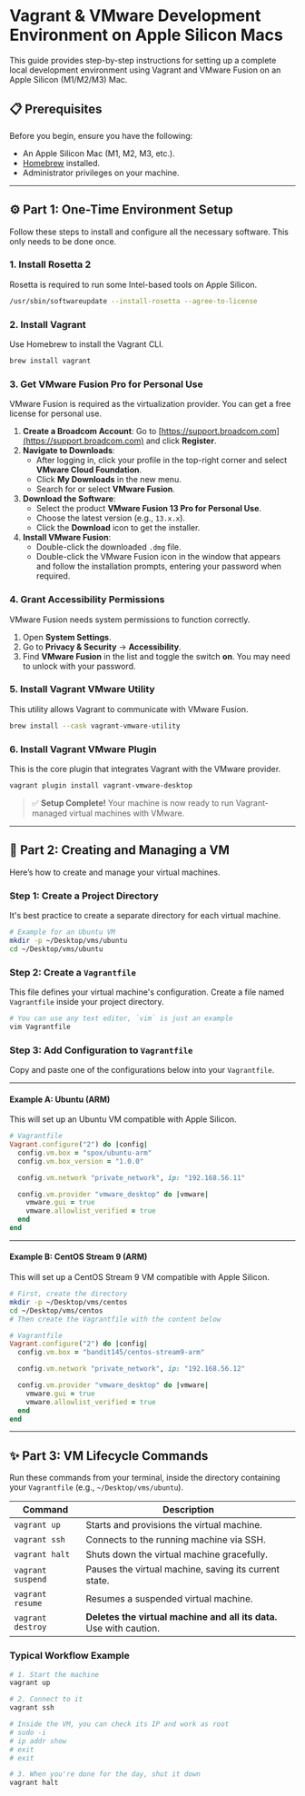 # Vagrant & VMware Development Environment on Apple Silicon Macs

This guide provides step-by-step instructions for setting up a complete local development environment using Vagrant and VMware Fusion on an Apple Silicon (M1/M2/M3) Mac.

## 📋 Prerequisites

Before you begin, ensure you have the following:
*   An Apple Silicon Mac (M1, M2, M3, etc.).
*   [Homebrew](https://brew.sh/) installed.
*   Administrator privileges on your machine.

---

## ⚙️ Part 1: One-Time Environment Setup

Follow these steps to install and configure all the necessary software. This only needs to be done once.

### 1. Install Rosetta 2

Rosetta is required to run some Intel-based tools on Apple Silicon.

```bash
/usr/sbin/softwareupdate --install-rosetta --agree-to-license
```

### 2. Install Vagrant

Use Homebrew to install the Vagrant CLI.

```bash
brew install vagrant
```

### 3. Get VMware Fusion Pro for Personal Use

VMware Fusion is required as the virtualization provider. You can get a free license for personal use.

1.  **Create a Broadcom Account**: Go to [https://support.broadcom.com](https://support.broadcom.com) and click **Register**.
2.  **Navigate to Downloads**:
    *   After logging in, click your profile in the top-right corner and select **VMware Cloud Foundation**.
    *   Click **My Downloads** in the new menu.
    *   Search for or select **VMware Fusion**.
3.  **Download the Software**:
    *   Select the product **VMware Fusion 13 Pro for Personal Use**.
    *   Choose the latest version (e.g., `13.x.x`).
    *   Click the **Download** icon to get the installer.
4.  **Install VMware Fusion**:
    *   Double-click the downloaded `.dmg` file.
    *   Double-click the VMware Fusion icon in the window that appears and follow the installation prompts, entering your password when required.

### 4. Grant Accessibility Permissions

VMware Fusion needs system permissions to function correctly.

1.  Open **System Settings**.
2.  Go to **Privacy & Security** -> **Accessibility**.
3.  Find **VMware Fusion** in the list and toggle the switch **on**. You may need to unlock with your password.

### 5. Install Vagrant VMware Utility

This utility allows Vagrant to communicate with VMware Fusion.

```bash
brew install --cask vagrant-vmware-utility
```

### 6. Install Vagrant VMware Plugin

This is the core plugin that integrates Vagrant with the VMware provider.

```bash
vagrant plugin install vagrant-vmware-desktop
```

> ✅ **Setup Complete!** Your machine is now ready to run Vagrant-managed virtual machines with VMware.

---

## 🚀 Part 2: Creating and Managing a VM

Here’s how to create and manage your virtual machines.

### Step 1: Create a Project Directory

It's best practice to create a separate directory for each virtual machine.

```bash
# Example for an Ubuntu VM
mkdir -p ~/Desktop/vms/ubuntu
cd ~/Desktop/vms/ubuntu
```

### Step 2: Create a `Vagrantfile`

This file defines your virtual machine's configuration. Create a file named `Vagrantfile` inside your project directory.

```bash
# You can use any text editor, `vim` is just an example
vim Vagrantfile
```

### Step 3: Add Configuration to `Vagrantfile`

Copy and paste one of the configurations below into your `Vagrantfile`.

---

#### Example A: Ubuntu (ARM)

This will set up an Ubuntu VM compatible with Apple Silicon.

```ruby
# Vagrantfile
Vagrant.configure("2") do |config|
  config.vm.box = "spox/ubuntu-arm"
  config.vm.box_version = "1.0.0"

  config.vm.network "private_network", ip: "192.168.56.11"

  config.vm.provider "vmware_desktop" do |vmware|
    vmware.gui = true
    vmware.allowlist_verified = true
  end
end
```

---

#### Example B: CentOS Stream 9 (ARM)

This will set up a CentOS Stream 9 VM compatible with Apple Silicon.

```bash
# First, create the directory
mkdir -p ~/Desktop/vms/centos
cd ~/Desktop/vms/centos
# Then create the Vagrantfile with the content below
```

```ruby
# Vagrantfile
Vagrant.configure("2") do |config|
  config.vm.box = "bandit145/centos-stream9-arm"

  config.vm.network "private_network", ip: "192.168.56.12"

  config.vm.provider "vmware_desktop" do |vmware|
    vmware.gui = true
    vmware.allowlist_verified = true
  end
end
```

---

## ✨ Part 3: VM Lifecycle Commands

Run these commands from your terminal, inside the directory containing your `Vagrantfile` (e.g., `~/Desktop/vms/ubuntu`).

| Command         | Description                                               |
| --------------- | --------------------------------------------------------- |
| `vagrant up`      | Starts and provisions the virtual machine.                |
| `vagrant ssh`     | Connects to the running machine via SSH.                  |
| `vagrant halt`    | Shuts down the virtual machine gracefully.                |
| `vagrant suspend` | Pauses the virtual machine, saving its current state.     |
| `vagrant resume`  | Resumes a suspended virtual machine.                      |
| `vagrant destroy` | **Deletes the virtual machine and all its data.** Use with caution. |

### Typical Workflow Example

```bash
# 1. Start the machine
vagrant up

# 2. Connect to it
vagrant ssh

# Inside the VM, you can check its IP and work as root
# sudo -i
# ip addr show
# exit
# exit

# 3. When you're done for the day, shut it down
vagrant halt
```
